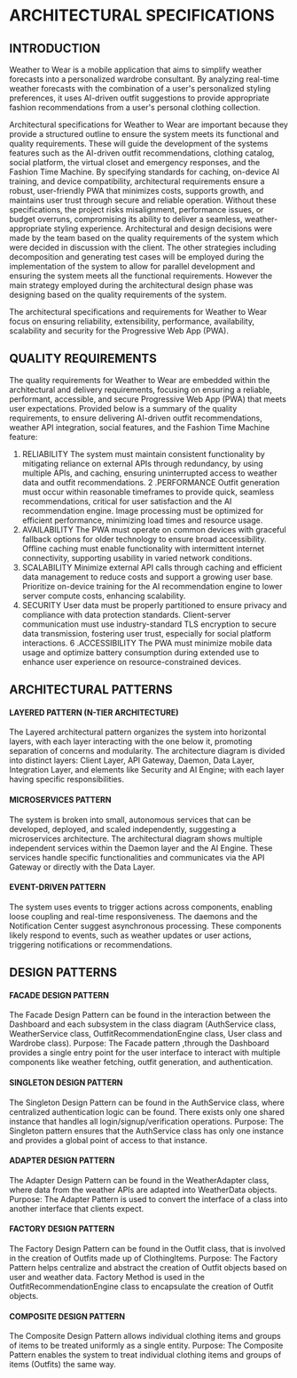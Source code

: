 # ARCHITECTURAL SPECIFICATIONS

## INTRODUCTION
Weather to Wear is a mobile application that aims to simplify weather forecasts
into a personalized wardrobe consultant. By analyzing real-time weather
forecasts with the combination of a user's personalized styling preferences, it
uses AI-driven outfit suggestions to provide appropriate fashion
recommendations from a user's personal clothing collection.

Architectural specifications for Weather to Wear are important because they
provide a structured outline to ensure the system meets its functional and
quality requirements. These will guide the development of the systems features
such as the AI-driven outfit recommendations, clothing catalog, social platform,
the virtual closet and emergency responses, and the Fashion Time Machine. By
specifying standards for caching, on-device AI training, and device compatibility,
architectural requirements ensure a robust, user-friendly PWA that minimizes
costs, supports growth, and maintains user trust through secure and reliable
operation. Without these specifications, the project risks misalignment,
performance issues, or budget overruns, compromising its ability to deliver a
seamless, weather-appropriate styling experience. Architectural and design
decisions were made by the team based on the quality requirements of the
system which were decided in discussion with the client. The other strategies
including decomposition and generating test cases will be employed during the
implementation of the system to allow for parallel development and ensuring
the system meets all the functional requirements. However the main strategy
employed during the architectural design phase was designing based on the
quality requirements of the system.

The architectural specifications and requirements for Weather to Wear focus on
ensuring reliability, extensibility, performance, availability, scalability and security
for the Progressive Web App (PWA).


## QUALITY REQUIREMENTS
The quality requirements for Weather to Wear are embedded within the
architectural and delivery requirements, focusing on ensuring a reliable,
performant, accessible, and secure Progressive Web App (PWA) that meets user
expectations. Provided below is a summary of the quality requirements, to
ensure delivering AI-driven outfit recommendations, weather API integration,
social features, and the Fashion Time Machine feature:

 
1. RELIABILITY
The system must maintain consistent functionality by mitigating reliance
on external APIs through redundancy, by using multiple APIs, and
caching, ensuring uninterrupted access to weather data and outfit
recommendations.
2 .PERFORMANCE
Outfit generation must occur within reasonable timeframes to provide
quick, seamless recommendations, critical for user satisfaction and the AI
recommendation engine.
Image processing must be optimized for efficient performance,
minimizing load times and resource usage.
3. AVAILABILITY
The PWA must operate on common devices with graceful fallback
options for older technology to ensure broad accessibility.
Offline caching must enable functionality with intermittent internet
connectivity, supporting usability in varied network conditions.
4. SCALABILITY
Minimize external API calls through caching and efficient data
management to reduce costs and support a growing user base.
Prioritize on-device training for the AI recommendation engine to lower
server compute costs, enhancing scalability.
5. SECURITY
User data must be properly partitioned to ensure privacy and compliance
with data protection standards.
Client-server communication must use industry-standard TLS encryption
to secure data transmission, fostering user trust, especially for social
platform interactions.
6 .ACCESSIBILITY
The PWA must minimize mobile data usage and optimize battery
consumption during extended use to enhance user experience on
resource-constrained devices.
 

## ARCHITECTURAL PATTERNS

#### LAYERED PATTERN (N-TIER ARCHITECTURE)

The Layered architectural pattern organizes the system into horizontal layers,
with each layer interacting with the one below it, promoting separation of
concerns and modularity.
The architecture diagram is divided into distinct layers: Client Layer, API
Gateway, Daemon, Data Layer, Integration Layer, and elements like Security and
AI Engine; with each layer having specific responsibilities.

#### MICROSERVICES PATTERN

The system is broken into small, autonomous services that can be developed,
deployed, and scaled independently, suggesting a microservices architecture.
The architectural diagram shows multiple independent services within the
Daemon layer and the AI Engine. These services handle specific functionalities
and communicates via the API Gateway or directly with the Data Layer.

#### EVENT-DRIVEN PATTERN

The system uses events to trigger actions across components, enabling loose
coupling and real-time responsiveness.
The daemons and the Notification Center suggest asynchronous processing.
These components likely respond to events, such as weather updates or user
actions, triggering notifications or recommendations.

## DESIGN PATTERNS

#### FACADE DESIGN PATTERN

The Facade Design Pattern can be found in the interaction between the
Dashboard and each subsystem in the class diagram (AuthService class,
WeatherService class, OutfitRecommendationEngine class, User class and
Wardrobe class).
Purpose: The Facade pattern ,through the Dashboard provides a single entry
point for the user interface to interact with multiple components like weather
fetching, outfit generation, and authentication.

#### SINGLETON DESIGN PATTERN

The Singleton Design Pattern can be found in the AuthService class, where
centralized authentication logic can be found. There exists only one shared
instance that handles all login/signup/verification operations.
Purpose: The Singleton pattern ensures that the AuthService class has only one
instance and provides a global point of access to that instance.

#### ADAPTER DESIGN PATTERN

 
The Adapter Design Pattern can be found in the WeatherAdapter class, where
data from the weather APIs are adapted into WeatherData objects.
Purpose: The Adapter Pattern is used to convert the interface of a class into
another interface that clients expect.
 
#### FACTORY DESIGN PATTERN

 
The Factory Design Pattern can be found in the Outfit class, that is involved in
the creation of Outfits made up of ClothingItems.
Purpose: The Factory Pattern helps centralize and abstract the creation of Outfit
objects based on user and weather data. Factory Method is used in the
OutfitRecommendationEngine class to encapsulate the creation of Outfit
objects.
 
#### COMPOSITE DESIGN PATTERN

 
The Composite Design Pattern allows individual clothing items and groups of
items to be treated uniformly as a single entity.
Purpose: The Composite Pattern enables the system to treat individual clothing
items and groups of items (Outfits) the same way.
 

